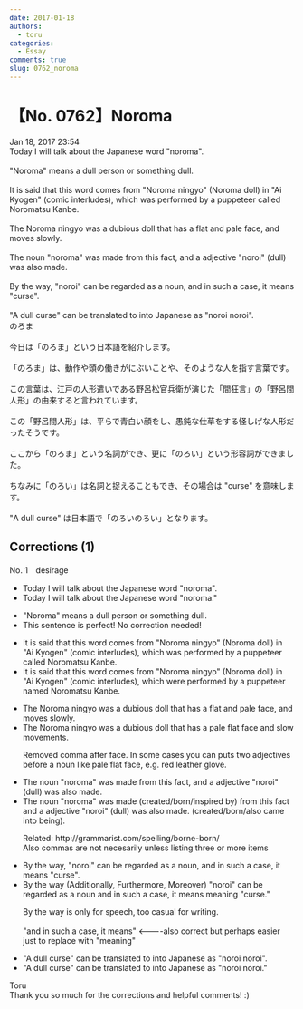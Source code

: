 ```yaml
---
date: 2017-01-18
authors:
  - toru
categories:
  - Essay
comments: true
slug: 0762_noroma
---
```


# 【No. 0762】Noroma
<div class="date">Jan 18, 2017 23:54</div>
<div id="post"><div id="body_show_ori">
Today I will talk about the Japanese word "noroma".<br/><br/>"Noroma" means a dull person or something dull.<br/><br/>It is said that this word comes from "Noroma ningyo" (Noroma doll) in "Ai Kyogen" (comic interludes), which was performed by a puppeteer called Noromatsu Kanbe.<br/><br/>The Noroma ningyo was a dubious doll that has a flat and pale face, and moves slowly.<br/><br/>The noun "noroma" was made from this fact, and a adjective "noroi" (dull) was also made. <br/><br/>By the way, "noroi" can be regarded as a noun, and in such a case, it means "curse".<br/><br/>"A dull curse" can be translated to into Japanese as "noroi noroi".
</div></div>

<!-- more -->

<div id="post_ja"><div id="body_show_mo">
のろま<br/><br/>今日は「のろま」という日本語を紹介します。<br/><br/>「のろま」は、動作や頭の働きがにぶいことや、そのような人を指す言葉です。<br/><br/>この言葉は、江戸の人形遣いである野呂松官兵衛が演じた「間狂言」の「野呂間人形」の由来すると言われています。<br/><br/>この「野呂間人形」は、平らで青白い顔をし、愚鈍な仕草をする怪しげな人形だったそうです。<br/><br/>ここから「のろま」という名詞ができ、更に「のろい」という形容詞ができました。<br/><br/>ちなみに「のろい」は名詞と捉えることもでき、その場合は "curse" を意味します。<br/><br/>"A dull curse" は日本語で「のろいのろい」となります。
</div></div>

## Corrections (1)
<div id="block"><div class="first_name"> No. 1　<span class="just_name">desirage</span></div><div id="block2">
<ul class="correction_field">
<li class="incorrect">Today I will talk about the Japanese word "noroma".</li>
<li class="corrected correct">
Today I will talk about the Japanese word "noroma<span class="f_red">."</span>
</li>
</ul>
<ul class="correction_field">
<li class="incorrect">"Noroma" means a dull person or something dull.</li>
<li class="corrected perfect">This sentence is perfect! No correction needed!</li>
</ul>
<ul class="correction_field">
<li class="incorrect">It is said that this word comes from "Noroma ningyo" (Noroma doll) in "Ai Kyogen" (comic interludes), which was performed by a puppeteer called Noromatsu Kanbe.</li>
<li class="corrected correct">
It is said that this word comes from "Noroma ningyo" (Noroma doll) in "Ai Kyogen" (comic interludes), which <span class="f_red">were</span> performed by a puppeteer <span class="f_red">named </span>Noromatsu Kanbe.
</li>
</ul>
<ul class="correction_field">
<li class="incorrect">The Noroma ningyo was a dubious doll that has a flat and pale face, and moves slowly.</li>
<li class="corrected correct">
The Noroma ningyo was a dubious doll <span class="f_blue">that has </span>a pale flat face and<span class="f_red"> slow movements.</span>
<p class="correction_comment">Removed comma after face. In some cases you can puts two adjectives before a noun like pale flat face, e.g. red leather glove.</p>
</li>
</ul>
<ul class="correction_field">
<li class="incorrect">The noun "noroma" was made from this fact, and a adjective "noroi" (dull) was also made.</li>
<li class="corrected correct">
The noun "noroma" was <span class="sline">made (</span><span class="f_gray">created/born/inspired by)</span> from this fact and a adjective "noroi" (dull) was also <span class="sline">made.</span> <span class="f_gray">(created/born/also came into being).</span>
<p class="correction_comment">Related: http://grammarist.com/spelling/borne-born/<br/>Also commas are not necesarily unless listing three or more items</p>
</li>
</ul>
<ul class="correction_field">
<li class="incorrect">By the way, "noroi" can be regarded as a noun, and in such a case, it means "curse".</li>
<li class="corrected correct">
<span class="sline">By the way </span>(<span class="f_gray">Additionally, Furthermore, Moreover)</span> "noroi" can be regarded as a noun <span class="sline">and in such a case, it means </span><span class="f_red">meaning</span> "curse."
<p class="correction_comment">By the way is only for speech, too casual for writing.<br/><br/>"and in such a case, it means" &lt;----also correct but perhaps easier just to replace with "meaning"</p>
</li>
</ul>
<ul class="correction_field">
<li class="incorrect">"A dull curse" can be translated to into Japanese as "noroi noroi".</li>
<li class="corrected correct">
"A dull curse" can be translated to into Japanese as "noroi noroi."
</li>
</ul>
</div><div class="name"><span class="just_name">Toru</span><br>
Thank you so much for the corrections and helpful comments! :)
</div>
</div>

